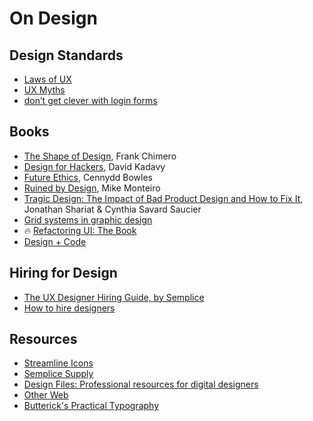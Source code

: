 # On Design

## Design Standards
- [Laws of UX](https://lawsofux.com/)
- [UX Myths](https://uxmyths.com/)
- [don’t get clever with login forms](http://bradfrost.com/blog/post/dont-get-clever-with-login-forms/)

## Books
- [The Shape of Design](https://shapeofdesignbook.com), Frank Chimero
- [Design for Hackers](https://www.amazon.com/Design-Hackers-Reverse-Engineering-Beauty/dp/1119998956), David Kadavy
- [Future Ethics](https://www.amazon.com/Future-Ethics-Cennydd-Bowles/dp/1999601912), Cennydd Bowles
- [Ruined by Design](https://www.amazon.com/Ruined-Design-Designers-Destroyed-World/dp/1090532083/), Mike Monteiro
- [Tragic Design: The Impact of Bad Product Design and How to Fix It](https://www.amazon.com/Tragic-Design-Impact-Bad-Product/dp/149192361X/), Jonathan Shariat & Cynthia Savard Saucier
- [Grid systems in graphic design](https://www.amazon.com/gp/product/3721201450/)
- 🔥 [Refactoring UI: The Book](https://refactoringui.com/book)
- [Design + Code](https://designcode.io)

## Hiring for Design
- [The UX Designer Hiring Guide, by Semplice](https://www.semplice.com/the-ux-designer-hiring-guide)
- [How to hire designers](https://medium.com/intercom-inside/how-to-hire-designers-960663e3a3e6)


## Resources
- [Streamline Icons](https://streamlineicons.com/)
- [Semplice Supply](https://www.semplice.com/supply)
- [Design Files: Professional resources for digital designers](https://files.design/)
- [Other Web](https://kedzich.com/)
- [Butterick's Practical Typography](https://practicaltypography.com/)
